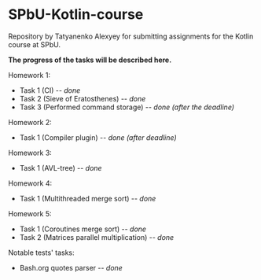 # SPbU-Kotlin-course
Repository by Tatyanenko Alexyey for submitting assignments for the Kotlin course at SPbU.

**The progress of the tasks will be described here.**

Homework 1:
- Task 1 (CI) -- _done_
- Task 2 (Sieve of Eratosthenes) -- _done_
- Task 3 (Performed command storage) -- _done (after the deadline)_

Homework 2:
- Task 1 (Compiler plugin) -- _done (after deadline)_

Homework 3:
- Task 1 (AVL-tree) -- _done_

Homework 4:
- Task 1 (Multithreaded merge sort) -- _done_

Homework 5:
- Task 1 (Coroutines merge sort) -- _done_
- Task 2 (Matrices parallel multiplication) -- _done_

Notable tests' tasks:
- Bash.org quotes parser -- _done_
